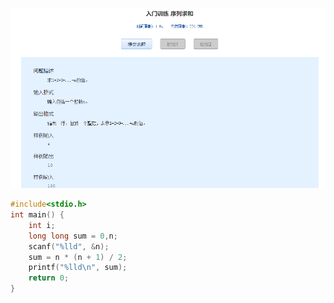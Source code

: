 ![](<https://raw.githubusercontent.com/wcowboy/picture/master/%E8%93%9D%E6%A1%A5%E6%9D%AF/%E5%85%A5%E9%97%A8%E8%AE%AD%E7%BB%83/%E5%BA%8F%E5%88%97%E6%B1%82%E5%92%8C.png>)



```c
#include<stdio.h>
int main() {
	int i;
	long long sum = 0,n;
	scanf("%lld", &n);
	sum = n * (n + 1) / 2;
	printf("%lld\n", sum);
	return 0;
}

```

